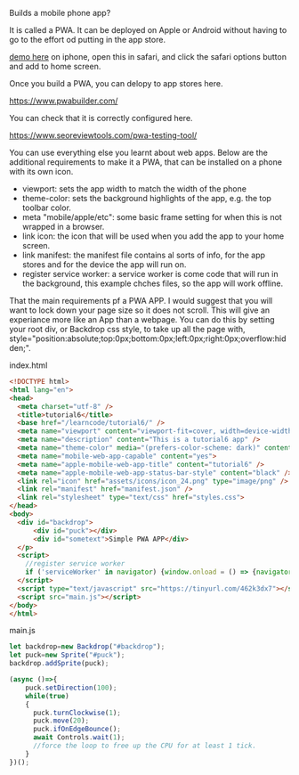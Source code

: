 Builds a mobile phone app? 
  
It is called a PWA. It can be deployed on Apple or Android without having to go to the effort od putting in the app store.

[demo here](https://gormanlearncode.github.io/learncode/tutorial6/index.html) on iphone, open this in safari, and click the safari options button and add to home screen.



Once you build a PWA, you can delopy to app stores here.

https://www.pwabuilder.com/

You can check that it is correctly configured here.

https://www.seoreviewtools.com/pwa-testing-tool/


You can use everything else you learnt about web apps. Below are the additional requirements to make it a PWA, that can be installed on a phone with its own icon.

 - viewport: sets the app width to match the width of the phone
 - theme-color: sets the background highlights of the app, e.g. the top toolbar color.
 - meta "mobile/apple/etc": some basic frame setting for when this is not wrapped in a browser.
 - link icon: the icon that will be used when you add the app to your home screen.
 - link manifest: the manifest file contains al sorts of info, for the app stores and for the device the app will run on.
 - register service worker: a service worker is come code that will run in the background, this example chches files, so the app will work offline.

That the main requirements pf a PWA APP. I would suggest that you will want to lock down your page size so it does not scroll. This will give an experiance more like an App than a webpage. You can do this by setting your root div, or Backdrop css style, to take up all the page with, style="position:absolute;top:0px;bottom:0px;left:0px;right:0px;overflow:hidden;".


index.html
```html
<!DOCTYPE html>
<html lang="en">
<head>
  <meta charset="utf-8" />
  <title>tutorial6</title>
  <base href="/learncode/tutorial6/" />
  <meta name="viewport" content="viewport-fit=cover, width=device-width, initial-scale=1.0, minimum-scale=1.0, maximum-scale=1.0, user-scalable=no" />
  <meta name="description" content="This is a tutorial6 app" />
  <meta name="theme-color" media="(prefers-color-scheme: dark)" content="#181818" />
  <meta name="mobile-web-app-capable" content="yes">
  <meta name="apple-mobile-web-app-title" content="tutorial6" />
  <meta name="apple-mobile-web-app-status-bar-style" content="black" />
  <link rel="icon" href="assets/icons/icon_24.png" type="image/png" />
  <link rel="manifest" href="manifest.json" />
  <link rel="stylesheet" type="text/css" href="styles.css">
</head>
<body>
  <div id="backdrop">
      <div id="puck"></div>
      <div id="sometext">Simple PWA APP</div> 
  </p>
  <script>
    //register service worker
    if ('serviceWorker' in navigator) {window.onload = () => {navigator.serviceWorker.register('/learncode/tutorial6/sw.js');}}
  </script>
  <script type="text/javascript" src="https://tinyurl.com/462k3dx7"></script>
  <script src="main.js"></script>
</body>
</html>
```

main.js
```javascript
let backdrop=new Backdrop("#backdrop");
let puck=new Sprite("#puck");
backdrop.addSprite(puck);

(async ()=>{
    puck.setDirection(100);
    while(true)
    {
      puck.turnClockwise(1);
      puck.move(20);
      puck.ifOnEdgeBounce();
      await Controls.wait(1);
      //force the loop to free up the CPU for at least 1 tick.
    }
})();

```


